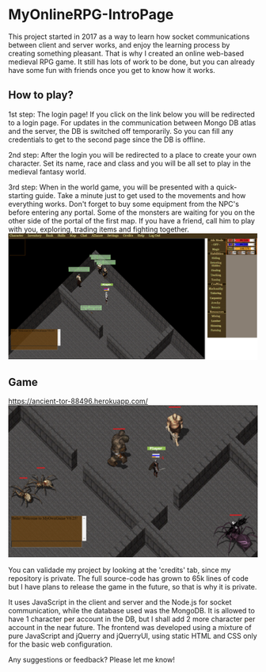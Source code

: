 # MyOnlineRPG-IntroPage
This project started in 2017 as a way to learn how socket communications between client and server works, and enjoy the learning process by creating something pleasant. That is why I created an online web-based medieval RPG game. It still has lots of work to be done, but you can already have some fun with friends once you get to know how it works.

## How to play?
1st step: The login page! If you click on the link below you will be redirected to a login page. For updates in the communication between Mongo DB atlas and the server, the DB is switched off temporarily. So you can fill any credentials to get to the second page since the DB is offline.

2nd step: After the login you will be redirected to a place to create your own character. Set its name, race and class and you will be all set to play in the medieval fantasy world.

3rd step: When in the world game, you will be presented with a quick-starting guide. Take a minute just to get used to the movements and how everything works. Don't forget to buy some equipment from the NPC's before entering any portal. Some of the monsters are waiting for you on the other side of the portal of the first map. If you have a friend, call him to play with you, exploring, trading items and fighting together.
!['init'](init.png)

## Game
https://ancient-tor-88496.herokuapp.com/
!['gameplay'](gameplay.png)

You can validade my project by looking at the 'credits' tab, since my repository is private. The full source-code has grown to 65k lines of code but I have plans to release the game in the future, so that is why it is private.

It uses JavaScript in the client and server and the Node.js for socket communication, while the database used was the MongoDB. It is allowed to have 1 character per account in the DB, but I shall add 2 more character per account in the near future. The frontend was developed using a mixture of pure JavaScript and jQuerry and jQuerryUI, using static HTML and CSS only for the basic web configuration.

Any suggestions or feedback? Please let me know!
